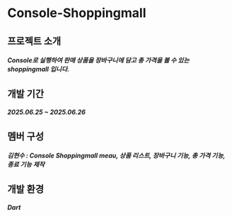 # Console-Shoppingmall
## 프로젝트 소개
##### Console로 실행하여 판매 상품을 장바구니에 담고 총 가격을 볼 수 있는 shoppingmall 입니다.


## 개발 기간
##### 2025.06.25 ~ 2025.06.26


## 멤버 구성
##### 김현수 : Console Shoppingmall meau, 상품 리스트, 장바구니 기능, 총 가격 기능, 종료 기능 제작


## 개발 환경
##### Dart
